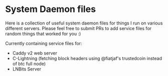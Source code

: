 # System Daemon files

Here is a collection of useful system daemon files for things I run on various different servers. Please feel free to submit PRs to add service files for random things that worked for you :)

Currently containing service files for:

- Caddy v2 web server
- C-Lightning (fetching block headers using @fiatjaf's trustedcoin instead of btc full node)
- LNBits Server
